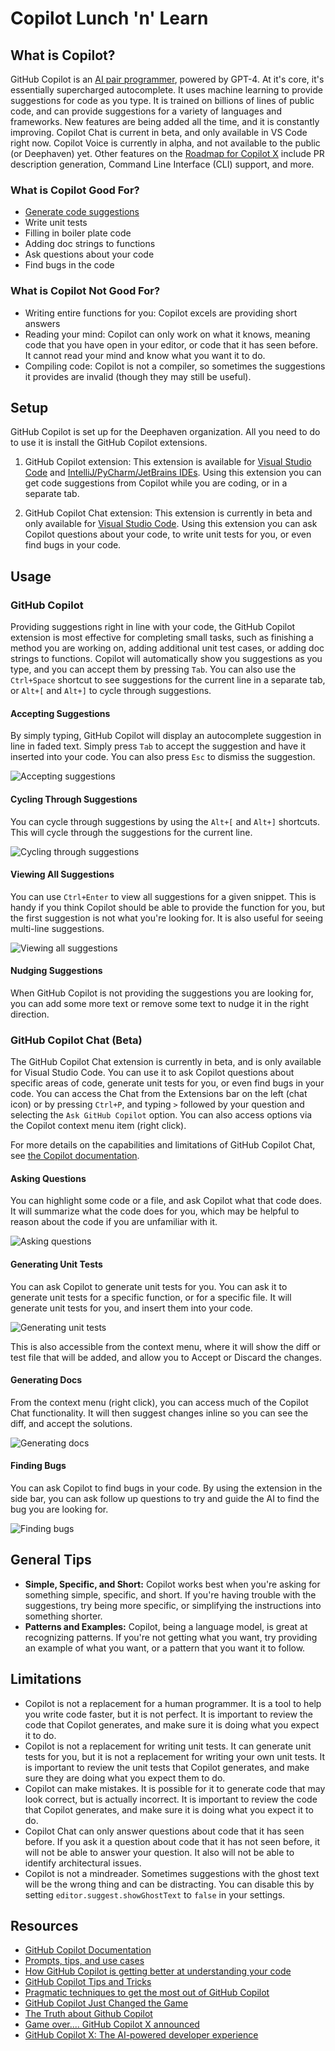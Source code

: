 # Copilot Lunch 'n' Learn

## What is Copilot?

GitHub Copilot is an [AI pair programmer](https://docs.github.com/en/copilot/quickstart), powered by GPT-4. At it's core, it's essentially supercharged autocomplete. It uses machine learning to provide suggestions for code as you type. It is trained on billions of lines of public code, and can provide suggestions for a variety of languages and frameworks. New features are being added all the time, and it is constantly improving. Copilot Chat is current in beta, and only available in VS Code right now. Copilot Voice is currently in alpha, and not available to the public (or Deephaven) yet. Other features on the [Roadmap for Copilot X](https://github.com/features/preview/copilot-x) include PR description generation, Command Line Interface (CLI) support, and more.

### What is Copilot Good For?

- [Generate code suggestions](https://docs.github.com/en/copilot/getting-started-with-github-copilot)
- Write unit tests
- Filling in boiler plate code
- Adding doc strings to functions
- Ask questions about your code
- Find bugs in the code

### What is Copilot Not Good For?

- Writing entire functions for you: Copilot excels are providing short answers
- Reading your mind: Copilot can only work on what it knows, meaning code that you have open in your editor, or code that it has seen before. It cannot read your mind and know what you want it to do.
- Compiling code: Copilot is not a compiler, so sometimes the suggestions it provides are invalid (though they may still be useful).

## Setup

GitHub Copilot is set up for the Deephaven organization. All you need to do to use it is install the GitHub Copilot extensions.

1. GitHub Copilot extension: This extension is available for [Visual Studio Code](https://docs.github.com/en/copilot/getting-started-with-github-copilot?tool=vscode#installing-the-visual-studio-code-extension) and [IntelliJ/PyCharm/JetBrains IDEs](https://docs.github.com/en/copilot/getting-started-with-github-copilot?tool=jetbrains#installing-the-github-copilot-extension-in-your-jetbrains-ide). Using this extension you can get code suggestions from Copilot while you are coding, or in a separate tab.

2. GitHub Copilot Chat extension: This extension is currently in beta and only available for [Visual Studio Code](https://docs.github.com/en/copilot/getting-started-with-github-copilot?tool=jetbrains#installing-the-github-copilot-extension-in-your-jetbrains-ide). Using this extension you can ask Copilot questions about your code, to write unit tests for you, or even find bugs in your code.

## Usage

### GitHub Copilot

Providing suggestions right in line with your code, the GitHub Copilot extension is most effective for completing small tasks, such as finishing a method you are working on, adding additional unit test cases, or adding doc strings to functions. Copilot will automatically show you suggestions as you type, and you can accept them by pressing `Tab`. You can also use the `Ctrl+Space` shortcut to see suggestions for the current line in a separate tab, or `Alt+[` and `Alt+]` to cycle through suggestions.

#### Accepting Suggestions

By simply typing, GitHub Copilot will display an autocomplete suggestion in line in faded text. Simply press `Tab` to accept the suggestion and have it inserted into your code. You can also press `Esc` to dismiss the suggestion.

![Accepting suggestions](./assets/accepting-suggestions.gif)

#### Cycling Through Suggestions

You can cycle through suggestions by using the `Alt+[` and `Alt+]` shortcuts. This will cycle through the suggestions for the current line.

![Cycling through suggestions](./assets/cycling-through-suggestions.gif)

#### Viewing All Suggestions

You can use `Ctrl+Enter` to view all suggestions for a given snippet. This is handy if you think Copilot should be able to provide the function for you, but the first suggestion is not what you're looking for. It is also useful for seeing multi-line suggestions.

![Viewing all suggestions](./assets/viewing-all-suggestions.gif)

#### Nudging Suggestions

When GitHub Copilot is not providing the suggestions you are looking for, you can add some more text or remove some text to nudge it in the right direction.

### GitHub Copilot Chat (Beta)

The GitHub Copilot Chat extension is currently in beta, and is only available for Visual Studio Code. You can use it to ask Copilot questions about specific areas of code, generate unit tests for you, or even find bugs in your code. You can access the Chat from the Extensions bar on the left (chat icon) or by pressing `Ctrl+P`, and typing `>` followed by your question and selecting the `Ask GitHub Copilot` option. You can also access options via the Copilot context menu item (right click).

For more details on the capabilities and limitations of GitHub Copilot Chat, see [the Copilot documentation](https://docs.github.com/en/early-access/copilot/github-copilot-chat-transparency-note).

#### Asking Questions

You can highlight some code or a file, and ask Copilot what that code does. It will summarize what the code does for you, which may be helpful to reason about the code if you are unfamiliar with it.

![Asking questions](./assets/asking-questions.gif)

#### Generating Unit Tests

You can ask Copilot to generate unit tests for you. You can ask it to generate unit tests for a specific function, or for a specific file. It will generate unit tests for you, and insert them into your code.

![Generating unit tests](./assets/generating-unit-tests.gif)

This is also accessible from the context menu, where it will show the diff or test file that will be added, and allow you to Accept or Discard the changes.

#### Generating Docs

From the context menu (right click), you can access much of the Copilot Chat functionality. It will then suggest changes inline so you can see the diff, and accept the solutions.

![Generating docs](./assets/generating-docs.gif)

#### Finding Bugs

You can ask Copilot to find bugs in your code. By using the extension in the side bar, you can ask follow up questions to try and guide the AI to find the bug you are looking for.

![Finding bugs](./assets/finding-bugs.gif)

## General Tips

- **Simple, Specific, and Short:** Copilot works best when you're asking for something simple, specific, and short. If you're having trouble with the suggestions, try being more specific, or simplifying the instructions into something shorter.
- **Patterns and Examples:** Copilot, being a language model, is great at recognizing patterns. If you're not getting what you want, try providing an example of what you want, or a pattern that you want it to follow.

## Limitations

- Copilot is not a replacement for a human programmer. It is a tool to help you write code faster, but it is not perfect. It is important to review the code that Copilot generates, and make sure it is doing what you expect it to do.
- Copilot is not a replacement for writing unit tests. It can generate unit tests for you, but it is not a replacement for writing your own unit tests. It is important to review the unit tests that Copilot generates, and make sure they are doing what you expect them to do.
- Copilot can make mistakes. It is possible for it to generate code that may look correct, but is actually incorrect. It is important to review the code that Copilot generates, and make sure it is doing what you expect it to do.
- Copilot Chat can only answer questions about code that it has seen before. If you ask it a question about code that it has not seen before, it will not be able to answer your question. It also will not be able to identify architectural issues.
- Copilot is not a mindreader. Sometimes suggestions with the ghost text will be the wrong thing and can be distracting. You can disable this by setting `editor.suggest.showGhostText` to `false` in your settings.

## Resources

- [GitHub Copilot Documentation](https://docs.github.com/en/copilot)
- [Prompts, tips, and use cases](https://github.blog/2023-06-20-how-to-write-better-prompts-for-github-copilot/)
- [How GitHub Copilot is getting better at understanding your code](https://github.blog/2023-05-17-how-github-copilot-is-getting-better-at-understanding-your-code/#how-github-copilot-understands-your-code)
- [GitHub Copilot Tips and Tricks](https://youtu.be/1qs6QKk0DVc)
- [Pragmatic techniques to get the most out of GitHub Copilot](https://youtu.be/CwAzIpc4AnA)
- [GitHub Copilot Just Changed the Game](https://www.youtube.com/watch?v=IavOJI5OV7g)
- [The Truth about Github Copilot](https://www.youtube.com/watch?v=4duqI8WyfqE)
- [Game over.... GitHub Copilot X announced](https://www.youtube.com/watch?v=q1HZj40ZQrM)
- [GitHub Copilot X: The AI-powered developer experience](https://github.blog/2023-03-22-github-copilot-x-the-ai-powered-developer-experience/)
